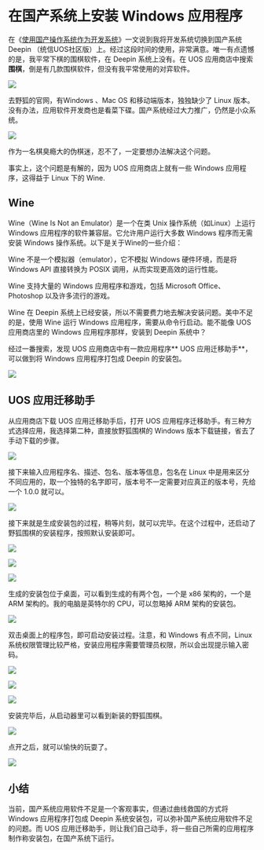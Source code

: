 # 在国产系统上安装 Windows 应用程序

在《[使用国产操作系统作为开发系统](https://mp.weixin.qq.com/s/pvwNQHaguXs2X1XnTDE7QA)》一文说到我将开发系统切换到国产系统 Deepin （统信UOS社区版）上。经过这段时间的使用，非常满意。唯一有点遗憾的是，我平常下棋的围棋软件，在 Deepin 系统上没有。在 UOS 应用商店中搜索**围棋**，倒是有几款围棋软件，但没有我平常使用的对弈软件。

![](https://raw.githubusercontent.com/mogoweb/mywritings/master/book_wechat/2024/202407/images/uos_windows_app_01.png)

去野狐的官网，有Windows 、Mac OS 和移动端版本，独独缺少了 Linux 版本。没有办法，应用软件开发商也是看菜下碟。国产系统经过大力推广，仍然是小众系统。

![](https://raw.githubusercontent.com/mogoweb/mywritings/master/book_wechat/2024/202407/images/uos_windows_app_02.png)

作为一名棋臭瘾大的伪棋迷，忍不了，一定要想办法解决这个问题。

事实上，这个问题是有解的，因为 UOS 应用商店上就有一些 Windows 应用程序，这得益于 Linux 下的 Wine.

## Wine

Wine（Wine Is Not an Emulator）是一个在类 Unix 操作系统（如Linux）上运行 Windows 应用程序的软件兼容层。它允许用户运行大多数 Windows 程序而无需安装 Windows 操作系统。以下是关于Wine的一些介绍：

Wine 不是一个模拟器（emulator），它不模拟 Windows 硬件环境，而是将 Windows API 直接转换为 POSIX 调用，从而实现更高效的运行性能。

Wine 支持大量的 Windows 应用程序和游戏，包括 Microsoft Office、Photoshop 以及许多流行的游戏。

Wine 在 Deepin 系统上已经安装，所以不需要费力地去解决安装问题。美中不足的是，使用 Wine 运行 Windows 应用程序，需要从命令行启动。能不能像 UOS 应用商店里的 Windows 应用程序那样，安装到 Deepin 系统中？

经过一番搜索，发现 UOS 应用商店中有一款应用程序** UOS 应用迁移助手**，可以做到将 Windows 应用程序打包成 Deepin 的安装包。

![](https://raw.githubusercontent.com/mogoweb/mywritings/master/book_wechat/2024/202407/images/uos_windows_app_03.png)

## UOS 应用迁移助手

从应用商店下载 UOS 应用迁移助手后，打开 UOS 应用程序迁移助手。有三种方式选择应用，我选择第二种，直接放野狐围棋的 Windows 版本下载链接，省去了手动下载的步骤。

![](https://raw.githubusercontent.com/mogoweb/mywritings/master/book_wechat/2024/202407/images/uos_windows_app_04.png)

接下来输入应用程序名、描述、包名、版本等信息，包名在 Linux 中是用来区分不同应用的，取一个独特的名字即可，版本号不一定需要对应真正的版本号，先给一个 1.0.0 就可以。

![](https://raw.githubusercontent.com/mogoweb/mywritings/master/book_wechat/2024/202407/images/uos_windows_app_05.png)

接下来就是生成安装包的过程，稍等片刻，就可以完毕。在这个过程中，还启动了野狐围棋的安装程序，按照默认安装即可。

![](https://raw.githubusercontent.com/mogoweb/mywritings/master/book_wechat/2024/202407/images/uos_windows_app_06.png)

![](https://raw.githubusercontent.com/mogoweb/mywritings/master/book_wechat/2024/202407/images/uos_windows_app_07.png)

![](https://raw.githubusercontent.com/mogoweb/mywritings/master/book_wechat/2024/202407/images/uos_windows_app_08.png)

生成的安装包位于桌面，可以看到生成的有两个包，一个是 x86 架构的，一个是 ARM 架构的。我的电脑是英特尔的 CPU，可以忽略掉 ARM 架构的安装包。

![](https://raw.githubusercontent.com/mogoweb/mywritings/master/book_wechat/2024/202407/images/uos_windows_app_09.png)

双击桌面上的程序包，即可启动安装过程。注意，和 Windows 有点不同，Linux 系统权限管理比较严格，安装应用程序需要管理员权限，所以会出现提示输入密码。

![](https://raw.githubusercontent.com/mogoweb/mywritings/master/book_wechat/2024/202407/images/uos_windows_app_10.png)

![](https://raw.githubusercontent.com/mogoweb/mywritings/master/book_wechat/2024/202407/images/uos_windows_app_11.png)

![](https://raw.githubusercontent.com/mogoweb/mywritings/master/book_wechat/2024/202407/images/uos_windows_app_12.png)

安装完毕后，从启动器里可以看到新装的野狐围棋。

![](https://raw.githubusercontent.com/mogoweb/mywritings/master/book_wechat/2024/202407/images/uos_windows_app_13.png)

点开之后，就可以愉快的玩耍了。

![](https://raw.githubusercontent.com/mogoweb/mywritings/master/book_wechat/2024/202407/images/uos_windows_app_14.png)

## 小结

当前，国产系统应用软件不足是一个客观事实，但通过曲线救国的方式将 Windows 应用程序打包成 Deepin 系统安装包，可以弥补国产系统应用软件不足的问题。而 UOS 应用迁移助手，则让我们自己动手，将一些自己所需的应用程序制作称安装包，在国产系统下运行。
